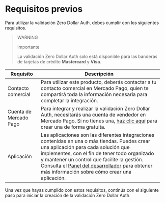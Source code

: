 # Requisitos previos

Para utilizar la validación Zero Dollar Auth, debes cumplir con los siguientes requisitos.

> WARNING
>
> Importante
>
> La validación Zero Dollar Auth solo está disponible para las banderas de tarjetas de crédito **Mastercard** y **Visa**.

| Requisito | Descripción |
|---|---|
| Contacto comercial | Para utilizar este producto, deberás contactar a tu contacto comercial en Mercado Pago, quien te compartirá toda la información necesaria para completar la integración. |
| Cuenta de Mercado Pago | Para integrar y realizar la validación Zero Dollar Auth, necesitarás una cuenta de vendedor en Mercado Pago. Si no tienes una, [haz clic aquí](https://www.mercadopago[FAKER][URL][DOMAIN]/hub/registration/landing) para crear una de forma gratuita. |
| Aplicación | Las aplicaciones son las diferentes integraciones contenidas en una o más tiendas. Puedes crear una aplicación para cada solución que implementes, con el fin de tener todo organizado y mantener un control que facilite la gestión. Consulta el [Panel del desarrollador](/developers/es/docs/zero-dollar-auth/additional-content/your-integrations/introduction) para obtener más información sobre cómo crear una aplicación. |

Una vez que hayas cumplido con estos requisitos, continúa con el siguiente paso para iniciar la creación de la validación Zero Dollar Auth.